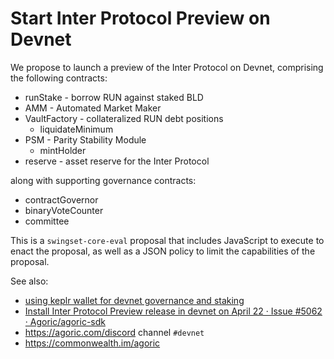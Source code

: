 # Start Inter Protocol Preview on Devnet

We propose to launch a preview of the Inter Protocol on Devnet,
comprising the following contracts:

  - runStake - borrow RUN against staked BLD
  - AMM - Automated Market Maker
  - VaultFactory - collateralized RUN debt positions
    - liquidateMinimum
  - PSM - Parity Stability Module
    - mintHolder
  - reserve - asset reserve for the Inter Protocol

along with supporting governance contracts:
  - contractGovernor
  - binaryVoteCounter
  - committee

This is a `swingset-core-eval` proposal that includes JavaScript to execute to enact the proposal, as well as a JSON policy to limit the capabilities of the proposal.

See also:
 - [using keplr wallet for devnet governance and staking](https://github.com/Agoric/documentation/issues/668)
 - [Install Inter Protocol Preview release in devnet on April 22 · Issue \#5062 · Agoric/agoric\-sdk](https://github.com/Agoric/agoric-sdk/issues/5062)
 - https://agoric.com/discord channel `#devnet`
 - https://commonwealth.im/agoric
